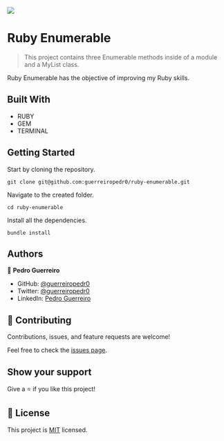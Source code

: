 ![](https://img.shields.io/badge/Microverse-blueviolet)

# Ruby Enumerable

> This project contains three Enumerable methods inside of a module and a MyList class.

Ruby Enumerable has the objective of improving my Ruby skills.

## Built With

- RUBY
- GEM
- TERMINAL

## Getting Started

Start by cloning the repository.

`git clone git@github.com:guerreiropedr0/ruby-enumerable.git`

Navigate to the created folder.

`cd ruby-enumerable`

Install all the dependencies.

`bundle install`

## Authors

👤 **Pedro Guerreiro**

- GitHub: [@guerreiropedr0](https://github.com/guerreiropedr0)
- Twitter: [@guerreiropedr0](https://twitter.com/guerreiropedr0)
- LinkedIn: [Pedro Guerreiro](https://www.linkedin.com/in/guerreiropedr0/)

## 🤝 Contributing

Contributions, issues, and feature requests are welcome!

Feel free to check the [issues page](../../issues/).

## Show your support

Give a ⭐️ if you like this project!

## 📝 License

This project is [MIT](./MIT.md) licensed.
